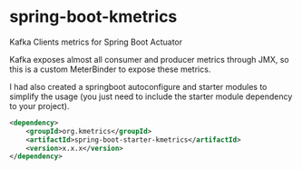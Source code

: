 # spring-boot-kmetrics
Kafka Clients metrics for Spring Boot Actuator

Kafka exposes almost all consumer and producer metrics through JMX, so this is a custom MeterBinder to expose these metrics. 

I had also created a springboot autoconfigure and starter modules to simplify the usage (you just need to include the starter module dependency to your project).

```xml
<dependency>
	<groupId>org.kmetrics</groupId>
	<artifactId>spring-boot-starter-kmetrics</artifactId>
	<version>x.x.x</version>
</dependency>
```
